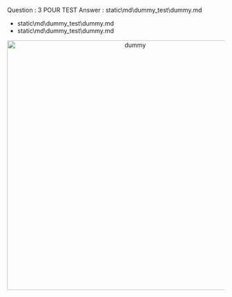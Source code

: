 <!-- 
############################################################
## 
############################################################ 
-->
Question : 3 POUR TEST
Answer  : static\md\dummy_test\dummy.md

* static\md\dummy_test\dummy.md
* static\md\dummy_test\dummy.md

<!-- 
Faut se dire que la page web s'exécute à partir de  
.\py-flashcards\templates\index.html
-->

<p align="center">
<img src="../static/md/dummy_test/assets/dummy.png" alt="dummy" width="577"/>
</p>



